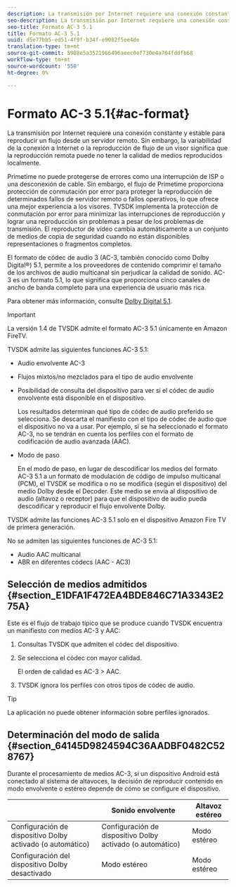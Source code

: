 ```yaml
---
description: La transmisión por Internet requiere una conexión constante y estable para reproducir un flujo desde un servidor remoto. Sin embargo, la variabilidad de la conexión a Internet o la reproducción de flujo de un visor significa que la reproducción remota puede no tener la calidad de medios reproducidos localmente.
seo-description: La transmisión por Internet requiere una conexión constante y estable para reproducir un flujo desde un servidor remoto. Sin embargo, la variabilidad de la conexión a Internet o la reproducción de flujo de un visor significa que la reproducción remota puede no tener la calidad de medios reproducidos localmente.
seo-title: Formato AC-3 5.1
title: Formato AC-3 5.1
uuid: d5e77bb5-ed51-4f9f-b34f-e9082f5ee4de
translation-type: tm+mt
source-git-commit: 5908e5a3521966496aeec0ef730e4a704fddfb68
workflow-type: tm+mt
source-wordcount: '558'
ht-degree: 0%

---
```



# Formato AC-3 5.1{#ac-format}

La transmisión por Internet requiere una conexión constante y estable para reproducir un flujo desde un servidor remoto. Sin embargo, la variabilidad de la conexión a Internet o la reproducción de flujo de un visor significa que la reproducción remota puede no tener la calidad de medios reproducidos localmente.

Primetime no puede protegerse de errores como una interrupción de ISP o una desconexión de cable. Sin embargo, el flujo de Primetime proporciona protección de conmutación por error para proteger la reproducción de determinados fallos de servidor remoto o fallos operativos, lo que ofrece una mejor experiencia a los visores. TVSDK implementa la protección de conmutación por error para minimizar las interrupciones de reproducción y lograr una reproducción sin problemas a pesar de los problemas de transmisión. El reproductor de vídeo cambia automáticamente a un conjunto de medios de copia de seguridad cuando no están disponibles representaciones o fragmentos completos.

El formato de códec de audio 3 (AC-3, también conocido como Dolby Digital®) 5.1, permite a los proveedores de contenido comprimir el tamaño de los archivos de audio multicanal sin perjudicar la calidad de sonido. AC-3 es un formato 5.1, lo que significa que proporciona cinco canales de ancho de banda completo para una experiencia de usuario más rica.

Para obtener más información, consulte [Dolby Digital 5.1](https://www.dolby.com/us/en/technologies/dolby-digital.html).

>[!IMPORTANT]
>
>La versión 1.4 de TVSDK admite el formato AC-3 5.1 únicamente en Amazon FireTV.

TVSDK admite las siguientes funciones AC-3 5.1:

* Audio envolvente AC-3
* Flujos mixtos/no mezclados para el tipo de audio envolvente
* Posibilidad de consulta del dispositivo para ver si el códec de audio envolvente está disponible en el dispositivo.

   Los resultados determinan qué tipo de códec de audio preferido se selecciona. Se descarta el manifiesto con el tipo de códec de audio que el dispositivo no va a usar. Por ejemplo, si se ha seleccionado el formato AC-3, no se tendrán en cuenta los perfiles con el formato de codificación de audio avanzada (AAC).
* Modo de paso

   En el modo de paso, en lugar de descodificar los medios del formato AC-3 5.1 a un formato de modulación de código de impulso multicanal (PCM), el TVSDK se modifica o no se modifica (según el dispositivo) del medio Dolby desde el Decoder. Este medio se envía al dispositivo de audio (altavoz o receptor) para que el dispositivo de audio pueda descodificar y reproducir el flujo envolvente Dolby.

TVSDK admite las funciones AC-3 5.1 solo en el dispositivo Amazon Fire TV de primera generación.

No se admiten las siguientes funciones de AC-3 5.1:

* Audio AAC multicanal
* ABR en diferentes códecs (AAC - AC3)

## Selección de medios admitidos {#section_E1DFA1F472EA4BDE846C71A3343E275A}

Este es el flujo de trabajo típico que se produce cuando TVSDK encuentra un manifiesto con medios AC-3 y AAC:

1. Consultas TVSDK que admiten el códec del dispositivo.
1. Se selecciona el códec con mayor calidad.

   El orden de calidad es AC-3 > AAC.
1. TVSDK ignora los perfiles con otros tipos de códec de audio.

>[!TIP]
>
>La aplicación no puede obtener información sobre perfiles ignorados.

## Determinación del modo de salida {#section_64145D9824594C36AADBF0482C528767}

Durante el procesamiento de medios AC-3, si un dispositivo Android está conectado al sistema de altavoces, la decisión de reproducir contenido en modo envolvente o estéreo depende de cómo se configure el dispositivo.

|  | Sonido envolvente | Altavoz estéreo |
|---|---|---|
| Configuración de dispositivo Dolby activado (o automático) | Configuración de dispositivo Dolby activado (o automático) | Modo estéreo |
| Configuración del dispositivo Dolby desactivado | Modo estéreo | Modo estéreo |

